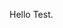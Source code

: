 Hello Test.

<script src="https://carnegiemellon.shorthandstories.com/pacific-island-climate-refugees/embed.js"></script>
